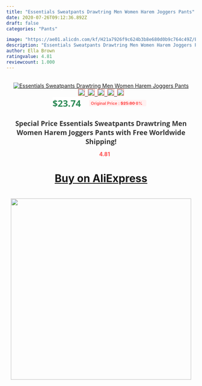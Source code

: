 ```yaml
---
title: "Essentials Sweatpants Drawtring Men Women Harem Joggers Pants"
date: 2020-07-26T09:12:36.892Z
draft: false
categories: "Pants"

image: "https://ae01.alicdn.com/kf/H21a7926f9c624b3b8e680d0b9c764c49Z/Essentials-Sweatpants-Drawtring-Men-Women-Harem-Joggers-Pants.jpg"
description: "Essentials Sweatpants Drawtring Men Women Harem Joggers Pants"
author: Ella Brown
ratingvalue: 4.81
reviewcount: 1.000
---
```

<br>
<div style="text-align: center;">
<a href="https://s.click.aliexpress.com/e/_AWLwvB" target="_blank" rel="nofollow noopener noreferrer"><img alt="Essentials Sweatpants Drawtring Men Women Harem Joggers Pants" class="magnifier-image" src="https://ae01.alicdn.com/kf/H21a7926f9c624b3b8e680d0b9c764c49Z/Essentials-Sweatpants-Drawtring-Men-Women-Harem-Joggers-Pants.jpg_640x640.jpg">
<br>
<img style="border:1px solid salmon" src="https://ae01.alicdn.com/kf/H21a7926f9c624b3b8e680d0b9c764c49Z/Essentials-Sweatpants-Drawtring-Men-Women-Harem-Joggers-Pants.jpg_120x120.jpg">&nbsp;&nbsp;<img style="border:1px solid salmon" src="https://ae01.alicdn.com/kf/Hc91eee61e8734e76bce11903bab79634c/Essentials-Sweatpants-Drawtring-Men-Women-Harem-Joggers-Pants.jpg_120x120.jpg">&nbsp;&nbsp;<img style="border:1px solid salmon" src="https://ae01.alicdn.com/kf/Haa78e28efcae41b0b0e6efad45a4610cM/Essentials-Sweatpants-Drawtring-Men-Women-Harem-Joggers-Pants.jpg_120x120.jpg">&nbsp;&nbsp;<img style="border:1px solid salmon" src="https://ae01.alicdn.com/kf/H264740fa6589475095f1802ac7ce23fe3/Essentials-Sweatpants-Drawtring-Men-Women-Harem-Joggers-Pants.jpg_120x120.jpg">&nbsp;&nbsp;<img style="border:1px solid salmon" src="https://ae01.alicdn.com/kf/H1e20c7db4f8a4a63b0e48f12f1dee79cv/Essentials-Sweatpants-Drawtring-Men-Women-Harem-Joggers-Pants.jpg_120x120.jpg"></a></div><br0>
<div style="text-align: center;"><span style="background-color: white; border: 0px; box-sizing: border-box; color: seagreen; display: inline-block; font-family: &quot;open sans&quot; , &quot;arial&quot; , &quot;helvetica&quot; , sans-serif , &quot;heiti&quot;; font-size: 24px; font-stretch: inherit; font-weight: 700; line-height: inherit; margin: 0px 10px 0px 0px; padding: 0px; vertical-align: middle;">$23.74 </span>
<span style="background: rgb(255 , 241 , 241); border-radius: 3px; border: 0px; box-sizing: border-box; color: #ff4747; display: inline-block; font-family: inherit; font-size: 12px; font-stretch: inherit; font-style: inherit; font-variant: inherit; font-weight: 600; line-height: inherit; margin: 0px; padding: 2px 5px; transform: scale(0.9); vertical-align: middle;">Original Price : <b style="text-decoration: line-through;">$25.80 </b> 8%&nbsp;&nbsp;</span></div>
<h1 style="color: #333333; display: inline-block; font-family: &quot;open sans&quot; , &quot;arial&quot; , &quot;helvetica&quot; , sans-serif , &quot;heiti&quot;; font-size: 18px; font-stretch: inherit; font-weight: 700; text-align: center;">Special Price Essentials Sweatpants Drawtring Men Women Harem Joggers Pants with Free Worldwide Shipping!</h1>
<div style="color: #ff4747; text-align: center;">
<img src="https://4.bp.blogspot.com/-M0ZcTcb-5uY/XleCXlxnR4I/AAAAAAAAAEc/OrjgMkXV1oMQFaCRZj5HQwOCBcu3w1FegCPcBGAYYCw/s1600/star.png" style="height: 15px;">&nbsp;<b>4.81</b></div>
<div class="button_cont" align="center"><a class="buynow_a" href="https://s.click.aliexpress.com/e/_AWLwvB" target="_blank" rel="nofollow noopener noreferrer"><H1>Buy on AliExpress</H1></a></div><br>
<div class="separator" style="clear: both; text-align: center;">
<img src="https://lh3.googleusercontent.com/-pTy5HemUv9M/XlePHvY0dAI/AAAAAAAAAE4/0nX5iRUoIWY8eMW9Dpxeirr157OZliDIgCLcBGAsYHQ/s1600/badge.gif" width="480">
</div>
